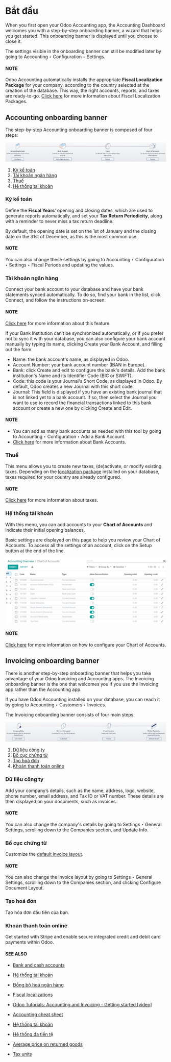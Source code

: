 # Bắt đầu

When you first open your Odoo Accounting app, the Accounting Dashboard welcomes you with
a step-by-step onboarding banner, a wizard that helps you get started. This onboarding banner is
displayed until you choose to close it.

The settings visible in the onboarding banner can still be modified later by going to
Accounting ‣ Configuration ‣ Settings.

#### NOTE
Odoo Accounting automatically installs the appropriate **Fiscal Localization Package** for your
company, according to the country selected at the creation of the database. This way, the right
accounts, reports, and taxes are ready-to-go. [Click here](../../fiscal_localizations/#fiscal-localizations-packages)
for more information about Fiscal Localization Packages.

## Accounting onboarding banner

The step-by-step Accounting onboarding banner is composed of four steps:

![Step-by-step onboarding banner in Odoo Accounting](../../../../.gitbook/assets/accounting-onboarding-banner.png)
1. [Kỳ kế toán](#accounting-setup-periods)
2. [Tài khoản ngân hàng](#accounting-setup-bank)
3. [Thuế](#accounting-setup-taxes)
4. [Hệ thống tài khoản](#accounting-setup-chart)

<a id="accounting-setup-periods"></a>

### Kỳ kế toán

Define the **Fiscal Years**’ opening and closing dates, which are used to generate reports
automatically, and set your **Tax Return Periodicity**, along with a reminder to never miss a tax
return deadline.

By default, the opening date is set on the 1st of January and the closing date on the 31st of
December, as this is the most common use.

#### NOTE
You can also change these settings by going to Accounting ‣ Configuration ‣
Settings ‣ Fiscal Periods and updating the values.

<a id="accounting-setup-bank"></a>

### Tài khoản ngân hàng

Connect your bank account to your database and have your bank statements synced automatically. To do
so, find your bank in the list, click Connect, and follow the instructions on-screen.

#### NOTE
[Click here](../bank/bank_synchronization/) for more information about this feature.

If your Bank Institution can’t be synchronized automatically, or if you prefer not to sync it with
your database, you can also configure your bank account manually by typing its name, clicking
Create your Bank Account, and filling out the form.

- Name: the bank account's name, as displayed in Odoo.
- Account Number: your bank account number (IBAN in Europe).
- Bank: click Create and edit to configure the bank's details. Add the
  bank institution's Name and its Identifier Code (BIC or SWIFT).
- Code: this code is your Journal's Short Code, as displayed in Odoo.
  By default, Odoo creates a new Journal with this short code.
- Journal: This field is displayed if you have an existing bank journal that is not
  linked yet to a bank account. If so, then select the Journal you want to use to record
  the financial transactions linked to this bank account or create a new one by clicking
  Create and Edit.

#### NOTE
- You can add as many bank accounts as needed with this tool by going to
  Accounting ‣ Configuration ‣ Add a Bank Account.
- [Click here](../bank/) for more information about Bank Accounts.

<a id="accounting-setup-taxes"></a>

### Thuế

This menu allows you to create new taxes, (de)activate, or modify existing taxes. Depending on the
[localization package](../../fiscal_localizations/) installed on your database, taxes required for
your country are already configured.

#### NOTE
[Click here](../taxes/) for more information about taxes.

<a id="accounting-setup-chart"></a>

### Hệ thống tài khoản

With this menu, you can add accounts to your **Chart of Accounts** and indicate their initial
opening balances.

Basic settings are displayed on this page to help you review your Chart of Accounts. To access all
the settings of an account, click on the Setup button at the end of the line.

![Setup of the Chart of Accounts and their opening balances in Odoo Accounting](../../../../.gitbook/assets/setup_chart_of_accounts.png)

#### NOTE
[Click here](chart_of_accounts.md) for more information on how to configure your
Chart of Accounts.

## Invoicing onboarding banner

There is another step-by-step onboarding banner that helps you take advantage of your Odoo Invoicing
and Accounting apps. The Invoicing onboarding banner is the one that welcomes you if you use the
Invoicing app rather than the Accounting app.

If you have Odoo Accounting installed on your database, you can reach it by going to
Accounting ‣ Customers ‣ Invoices.

The Invoicing onboarding banner consists of four main steps:

![Step-by-step onboarding banner in Odoo Invoicing](../../../../.gitbook/assets/invoicing-onboarding-banner.png)
1. [Dữ liệu công ty](#invoicing-setup-company)
2. [Bố cục chứng từ](#invoicing-setup-layout)
3. [Tạo hoá đơn](#invoicing-setup-invoice)
4. [Khoản thanh toán online](#invoicing-setup-payments)

<a id="invoicing-setup-company"></a>

### Dữ liệu công ty

Add your company’s details, such as the name, address, logo, website, phone number, email address,
and Tax ID or VAT number. These details are then displayed on your documents, such as invoices.

#### NOTE
You can also change the company's details by going to Settings ‣ General
Settings, scrolling down to the Companies section, and Update Info.

<a id="invoicing-setup-layout"></a>

### Bố cục chứng từ

Customize the [default invoice layout](../../../studio/pdf_reports.md#studio-pdf-reports-default-layout).

#### NOTE
You can also change the invoice layout by going to Settings ‣ General
Settings, scrolling down to the Companies section, and clicking Configure
Document Layout.

<a id="invoicing-setup-invoice"></a>

### Tạo hoá đơn

Tạo hóa đơn đầu tiên của bạn.

<a id="invoicing-setup-payments"></a>

### Khoản thanh toán online

Get started with Stripe and enable secure integrated credit and debit card payments within Odoo.

#### SEE ALSO
* [Bank and cash accounts](../bank/)
* [Hệ thống tài khoản](chart_of_accounts.md)
* [Đồng bộ hoá ngân hàng](../bank/bank_synchronization/)
* [Fiscal localizations](../../fiscal_localizations/)
* [Odoo Tutorials: Accounting and Invoicing - Getting started [video]](https://www.odoo.com/slides/slide/getting-started-1692)

* [Accounting cheat sheet](cheat_sheet.md)
* [Hệ thống tài khoản](chart_of_accounts.md)
* [Hệ thống đa tiền tệ](multi_currency.md)
* [Average price on returned goods](avg_price_valuation.md)
* [Tax units](tax_units.md)

